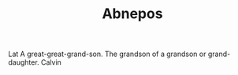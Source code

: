 ---
title: Abnepos
letter: A
permalink: "/definitions/abnepos.html"
body: Lat A great-great-grand-son. The grandson of a grandson or grand-daughter. Calvin
published_at: '2018-07-07'
source: Black's Law Dictionary
layout: post
---